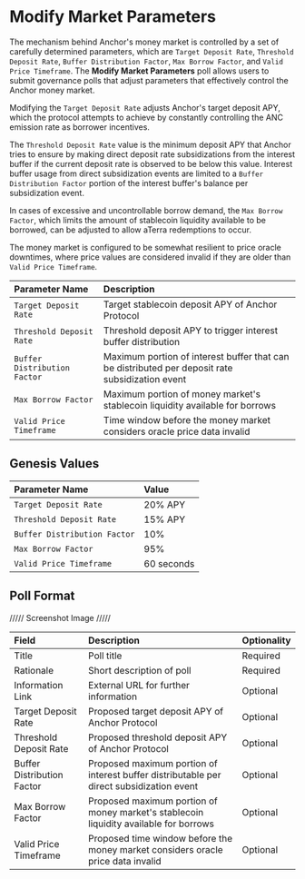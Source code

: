 # Modify Market Parameters

The mechanism behind Anchor's money market is controlled by a set of carefully determined parameters, which are `Target Deposit Rate`, `Threshold Deposit Rate`, `Buffer Distribution Factor`, `Max Borrow Factor`, and `Valid Price Timeframe`. The **Modify Market Parameters** poll allows users to submit governance polls that adjust parameters that effectively control the Anchor money market.

Modifying the `Target Deposit Rate` adjusts Anchor's target deposit APY, which the protocol attempts to achieve by constantly controlling the ANC emission rate as borrower incentives.

The `Threshold Deposit Rate` value is the minimum deposit APY that Anchor tries to ensure by making direct deposit rate subsidizations from the interest buffer if the current deposit rate is observed to be below this value. Interest buffer usage from direct subsidization events are limited to a `Buffer Distribution Factor` portion of the interest buffer's balance per subsidization event.

In cases of excessive and uncontrollable borrow demand, the `Max Borrow Factor`, which limits the amount of stablecoin liquidity available to be borrowed, can be adjusted to allow aTerra redemptions to occur.

The money market is configured to be somewhat resilient to price oracle downtimes, where price values are considered invalid if they are older than `Valid Price Timeframe`.

| Parameter Name | Description |
| :--- | :--- |
| `Target Deposit Rate` | Target stablecoin deposit APY of Anchor Protocol |
| `Threshold Deposit Rate` | Threshold deposit APY to trigger interest buffer distribution |
| `Buffer Distribution Factor` | Maximum portion of interest buffer that can be distributed per deposit rate subsidization event |
| `Max Borrow Factor` | Maximum portion of money market's stablecoin liquidity available for borrows |
| `Valid Price Timeframe` | Time window before the money market considers oracle price data invalid |

## Genesis Values

| Parameter Name | Value |
| :--- | :--- |
| `Target Deposit Rate` | 20% APY |
| `Threshold Deposit Rate` | 15% APY |
| `Buffer Distribution Factor` | 10% |
| `Max Borrow Factor` | 95% |
| `Valid Price Timeframe` | 60 seconds |

## Poll Format

///// Screenshot Image /////

| Field | Description | Optionality |
| :--- | :--- | :--- |
| Title | Poll title | Required |
| Rationale | Short description of poll | Required |
| Information Link | External URL for further information | Optional |
| Target Deposit Rate | Proposed target deposit APY of Anchor Protocol | Optional |
| Threshold Deposit Rate | Proposed threshold deposit APY of Anchor Protocol | Optional |
| Buffer Distribution Factor | Proposed maximum portion of interest buffer distributable per direct subsidization event | Optional |
| Max Borrow Factor | Proposed maximum portion of money market's stablecoin liquidity available for borrows | Optional |
| Valid Price Timeframe | Proposed time window before the money market considers oracle price data invalid | Optional |

